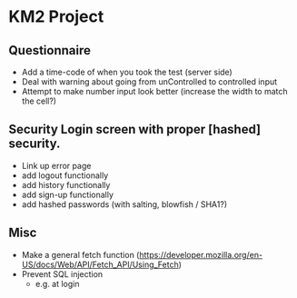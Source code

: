 # KM2 Project
## Questionnaire
- Add a time-code of when you took the test (server side)
- Deal with warning about going from unControlled to controlled input
- Attempt to make number input look better (increase the width to match the cell?)

## Security Login screen with proper [hashed] security.
- Link up error page
- add logout functionally 
- add history functionally
- add sign-up functionally
- add hashed passwords (with salting, blowfish / SHA1?)

## Misc
- Make a general fetch function (https://developer.mozilla.org/en-US/docs/Web/API/Fetch_API/Using_Fetch)
- Prevent SQL injection
    - e.g. at login